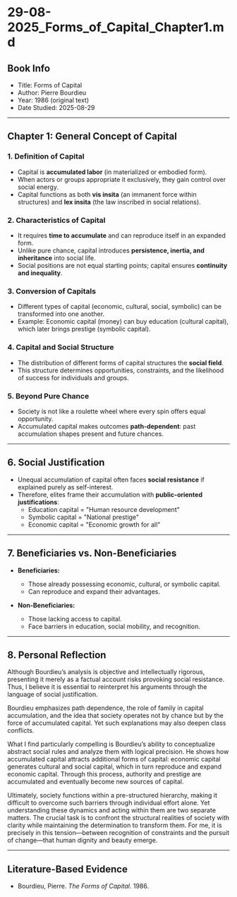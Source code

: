 # 29-08-2025_Forms_of_Capital_Chapter1.md

## Book Info
- Title: Forms of Capital  
- Author: Pierre Bourdieu  
- Year: 1986 (original text)  
- Date Studied: 2025-08-29  

---

## Chapter 1: General Concept of Capital

### 1. Definition of Capital
- Capital is **accumulated labor** (in materialized or embodied form).  
- When actors or groups appropriate it exclusively, they gain control over social energy.  
- Capital functions as both **vis insita** (an immanent force within structures) and **lex insita** (the law inscribed in social relations).  

### 2. Characteristics of Capital
- It requires **time to accumulate** and can reproduce itself in an expanded form.  
- Unlike pure chance, capital introduces **persistence, inertia, and inheritance** into social life.  
- Social positions are not equal starting points; capital ensures **continuity and inequality**.  

### 3. Conversion of Capitals
- Different types of capital (economic, cultural, social, symbolic) can be transformed into one another.  
- Example: Economic capital (money) can buy education (cultural capital), which later brings prestige (symbolic capital).  

### 4. Capital and Social Structure
- The distribution of different forms of capital structures the **social field**.  
- This structure determines opportunities, constraints, and the likelihood of success for individuals and groups.  

### 5. Beyond Pure Chance
- Society is not like a roulette wheel where every spin offers equal opportunity.  
- Accumulated capital makes outcomes **path-dependent**: past accumulation shapes present and future chances.  

---

## 6. Social Justification
- Unequal accumulation of capital often faces **social resistance** if explained purely as self-interest.  
- Therefore, elites frame their accumulation with **public-oriented justifications**:
  - Education capital = "Human resource development"  
  - Symbolic capital = "National prestige"  
  - Economic capital = "Economic growth for all"  

---

## 7. Beneficiaries vs. Non-Beneficiaries
- **Beneficiaries:**  
  - Those already possessing economic, cultural, or symbolic capital.  
  - Can reproduce and expand their advantages.  

- **Non-Beneficiaries:**  
  - Those lacking access to capital.  
  - Face barriers in education, social mobility, and recognition.  

---

## 8. Personal Reflection
Although Bourdieu’s analysis is objective and intellectually rigorous, presenting it merely as a factual account risks provoking social resistance. Thus, I believe it is essential to reinterpret his arguments through the language of social justification.

Bourdieu emphasizes path dependence, the role of family in capital accumulation, and the idea that society operates not by chance but by the force of accumulated capital. Yet such explanations may also deepen class conflicts.

What I find particularly compelling is Bourdieu’s ability to conceptualize abstract social rules and analyze them with logical precision. He shows how accumulated capital attracts additional forms of capital: economic capital generates cultural and social capital, which in turn reproduce and expand economic capital. Through this process, authority and prestige are accumulated and eventually become new sources of capital.

Ultimately, society functions within a pre-structured hierarchy, making it difficult to overcome such barriers through individual effort alone. Yet understanding these dynamics and acting within them are two separate matters. The crucial task is to confront the structural realities of society with clarity while maintaining the determination to transform them. For me, it is precisely in this tension—between recognition of constraints and the pursuit of change—that human dignity and beauty emerge. 

---

## Literature-Based Evidence
- Bourdieu, Pierre. *The Forms of Capital*. 1986.  
